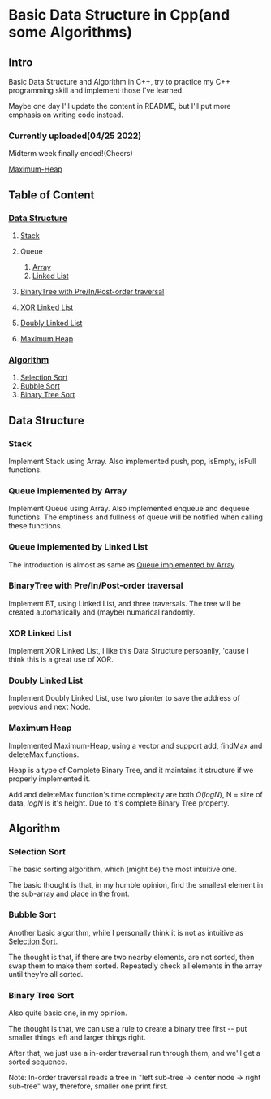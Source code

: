 # Basic Data Structure in Cpp\(and some Algorithms\)

## Intro

Basic Data Structure and Algorithm in C++, try to practice my C++ programming skill and implement those I've learned.

Maybe one day I'll update the content in README, but I'll put more emphasis on writing code instead.

### Currently uploaded\(04/25 2022\)

Midterm week finally ended!\(Cheers\)

[Maximum-Heap](#maximum_heap)

## Table of Content

### [Data Structure](#data_structure)

1. [Stack](#stack)

2. Queue

   1. [Array](#queue_in_array)
   2. [Linked List](#queue_in_linked_list)

3. [BinaryTree with Pre/In/Post-order traversal](#binary_tree_traversal)

4. [XOR Linked List](#xor_linked_list)

5. [Doubly Linked List](#doubly_linked_list)

6. [Maximum Heap](#maximum_heap)

### [Algorithm](#ag)

1. [Selection Sort](#selection_sort)
2. [Bubble Sort](#bubble_sort)
3. [Binary Tree Sort](#binary_tree_sort)

<a name="data_structure"></a>
## Data Structure

<a name="stack"></a>
### Stack

Implement Stack using Array. Also implemented push, pop, isEmpty, isFull functions.

<a name="queue_in_array"></a>
### Queue implemented by Array

Implement Queue using Array. Also implemented enqueue and dequeue functions. The emptiness and fullness of queue will be notified when calling these functions.

<a name="queue_in_linked_list"></a>
### Queue implemented by Linked List

The introduction is almost as same as [Queue implemented by Array](#queue_in_array)

<a name="binary_tree_traversal"></a>
### BinaryTree with Pre/In/Post-order traversal

Implement BT, using Linked List, and three traversals. The tree will be created automatically and \(maybe\) numarical randomly.

<a name="xor_linked_list"></a>
### XOR Linked List

Implement XOR Linked List, I like this Data Structure persoanlly, 'cause I think this is a great use of XOR.

<a name="doubly_linked_list"></a>
### Doubly Linked List

Implement Doubly Linked List, use two pionter to save the address of previous and next Node.

<a name="maximum_heap"></a>
### Maximum Heap

Implemented Maximum-Heap, using a vector and support add, findMax and deleteMax functions.

Heap is a type of Complete Binary Tree, and it maintains it structure if we properly implemented it.

Add and deleteMax function's time complexity are both $O(logN)$, N = size of data, $logN$ is it's height. Due to it's complete Binary Tree property.

<a name="ag"></a>
## Algorithm

<a name="selection_sort"></a>
### Selection Sort

The basic sorting algorithm, which (might be) the most intuitive one.

The basic thought is that, in my humble opinion, find the smallest element in the sub-array and place in the front.

<a name="bubble_sort"></a>
### Bubble Sort

Another basic algorithm, while I  personally think it is not as intuitive as [Selection Sort](#selection_sort).

The thought is that, if there are two nearby elements, are not sorted, then swap them to make them sorted. Repeatedly check all elements in the array until they're all sorted.

<a name="binary_tree_sort"></a>
### Binary Tree Sort

Also quite basic one, in my opinion.

The thought is that, we can use a rule to create a binary tree first \-\- put smaller things left and larger things right. 

After that, we just use a in-order traversal run through them, and we'll get a sorted sequence.

Note: In-order traversal reads a tree in "left sub-tree -> center node -> right sub-tree" way, therefore, smaller one print first.
